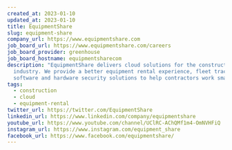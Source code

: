 ```yaml
---
created_at: 2023-01-10
updated_at: 2023-01-10
title: EquipmentShare
slug: equipment-share
company_url: https://www.equipmentshare.com
job_board_url: https://www.equipmentshare.com/careers
job_board_provider: greenhouse
job_board_hostname: equipmentsharecom
description: "EquipmentShare delivers cloud solutions for the construction
  industry. We provide a better equipment rental experience, fleet tracking
  software and hardware security solutions to help contractors work smarter. "
tags:
  - construction
  - cloud
  - equipment-rental
twitter_url: https://twitter.com/EquipmentShare
linkedin_url: https://www.linkedin.com/company/equipmentshare
youtube_url: https://www.youtube.com/channel/UClRC-AChQMf1m4-OmNVHFiQ
instagram_url: https://www.instagram.com/equipment_share
facebook_url: https://www.facebook.com/equipmentshare/
---
```


